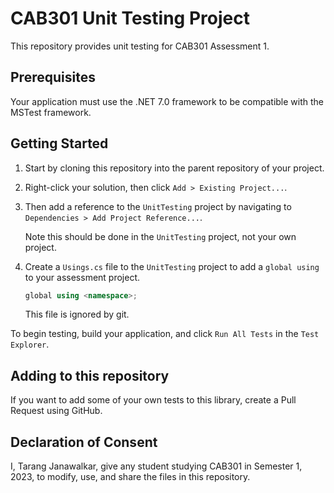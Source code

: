 # CAB301 Unit Testing Project

This repository provides unit testing for CAB301 Assessment 1.

## Prerequisites

Your application must use the .NET 7.0 framework to be compatible with the MSTest framework.

## Getting Started

1. Start by cloning this repository into the parent repository of your project.
2. Right-click your solution, then click `Add > Existing Project...`.
3. Then add a reference to the `UnitTesting` project by navigating to `Dependencies > Add Project Reference...`.

   Note this should be done in the `UnitTesting` project, not your own project.

4. Create a `Usings.cs` file to the `UnitTesting` project to add a `global using` to your assessment project.

   ```cs
   global using <namespace>;
   ```

   This file is ignored by git.

To begin testing, build your application, and click `Run All Tests` in the `Test Explorer`.

## Adding to this repository

If you want to add some of your own tests to this library, create a Pull Request using GitHub.

## Declaration of Consent

I, Tarang Janawalkar, give any student studying CAB301 in Semester 1, 2023, to modify, use, and share the files in this repository.
